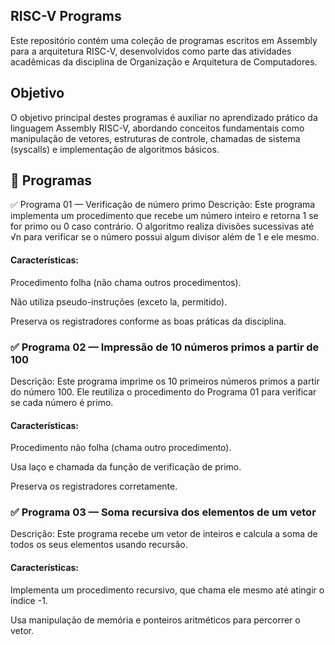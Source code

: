 <h2> RISC-V Programs </h2>
Este repositório contém uma coleção de programas escritos em Assembly para a arquitetura RISC-V, desenvolvidos como parte das atividades acadêmicas da disciplina de Organização e Arquitetura de Computadores.

<h2> Objetivo </h2> 
O objetivo principal destes programas é auxiliar no aprendizado prático da linguagem Assembly RISC-V, abordando conceitos fundamentais como manipulação de vetores, estruturas de controle, chamadas de sistema (syscalls) e implementação de algoritmos básicos.

<h2> 📄 Programas </h2> 
<p>✅ Programa 01 — Verificação de número primo
Descrição:
Este programa implementa um procedimento que recebe um número inteiro e retorna 1 se for primo ou 0 caso contrário.
O algoritmo realiza divisões sucessivas até √n para verificar se o número possui algum divisor além de 1 e ele mesmo. </p>

<h4> Características: </h4>

Procedimento folha (não chama outros procedimentos).

Não utiliza pseudo-instruções (exceto la, permitido).

Preserva os registradores conforme as boas práticas da disciplina.

<h3>✅ Programa 02 — Impressão de 10 números primos a partir de 100 </h3>
Descrição:
Este programa imprime os 10 primeiros números primos a partir do número 100. Ele reutiliza o procedimento do Programa 01 para verificar se cada número é primo.

<h4> Características: </h4>

Procedimento não folha (chama outro procedimento).

Usa laço e chamada da função de verificação de primo.

Preserva os registradores corretamente.

<h3> ✅ Programa 03 — Soma recursiva dos elementos de um vetor </h3>
Descrição:
Este programa recebe um vetor de inteiros e calcula a soma de todos os seus elementos usando recursão.

<h4> Características: </h4>

Implementa um procedimento recursivo, que chama ele mesmo até atingir o índice -1.

Usa manipulação de memória e ponteiros aritméticos para percorrer o vetor.


